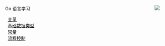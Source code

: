 <div id="content"></div>
<div id="wrap">
    <div id="div1" style="float:left">
    	<span>&nbsp;&nbsp;&nbsp;&nbsp;Go 语言学习</span>
                <ul style="list-style-type:none;">
		        		<li><a href="https://mp.weixin.qq.com/s/bhMITWL0mpBK49FvTE9PtA" target="_blank">变量</a></li>
		        		<li><a href="https://mp.weixin.qq.com/s/GKG3zmic_QJPQC0oBzRuyg" target="_blank">基础数据类型</a></li>
		        		<li><a href="#" target="_blank">常量</a></li>
		        		<li><a href="#" target="_blank">流程控制</a></li>
                </ul>  
    </div>
    <div id="div2" style="float:right"><img src="https://github-readme-stats.vercel.app/api?username=weirubo&show_icons=true&hide_title=true"/></div>
</div>
